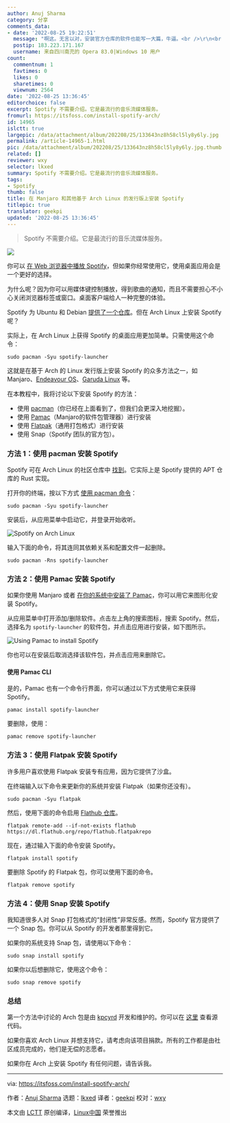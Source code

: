 ```yaml
---
author: Anuj Sharma
category: 分享
comments_data:
- date: '2022-08-25 19:22:51'
  message: "啊这。无言以对，安装官方仓库的软件也能写一大篇，牛逼。<br />\r\n<br />\r\n虽然十分感谢译者的翻译，但是也非常真诚的建议选择一些更有深度的文章吧。"
  postip: 183.223.171.167
  username: 来自四川南充的 Opera 83.0|Windows 10 用户
count:
  commentnum: 1
  favtimes: 0
  likes: 0
  sharetimes: 0
  viewnum: 2564
date: '2022-08-25 13:36:45'
editorchoice: false
excerpt: Spotify 不需要介绍。它是最流行的音乐流媒体服务。
fromurl: https://itsfoss.com/install-spotify-arch/
id: 14965
islctt: true
largepic: /data/attachment/album/202208/25/133643nz8h58cl5ly8y6ly.jpg
permalink: /article-14965-1.html
pic: /data/attachment/album/202208/25/133643nz8h58cl5ly8y6ly.jpg.thumb.jpg
related: []
reviewer: wxy
selector: lkxed
summary: Spotify 不需要介绍。它是最流行的音乐流媒体服务。
tags:
- Spotify
thumb: false
title: 在 Manjaro 和其他基于 Arch Linux 的发行版上安装 Spotify
titlepic: true
translator: geekpi
updated: '2022-08-25 13:36:45'
---
```



> 
> Spotify 不需要介绍。它是最流行的音乐流媒体服务。
> 
> 
> 


![](/data/attachment/album/202208/25/133643nz8h58cl5ly8y6ly.jpg)


你可以 [在 Web 浏览器中播放 Spotify](https://open.spotify.com/)，但如果你经常使用它，使用桌面应用会是一个更好的选择。


为什么呢？因为你可以用媒体键控制播放，得到歌曲的通知，而且不需要担心不小心关闭浏览器标签或窗口。桌面客户端给人一种完整的体验。


Spotify 为 Ubuntu 和 Debian [提供了一个仓库](https://www.spotify.com/us/download/linux/)。但在 Arch Linux 上安装 Spotify 呢？


实际上，在 Arch Linux 上获得 Spotify 的桌面应用更加简单。只需使用这个命令：



```
sudo pacman -Syu spotify-launcher

```

这就是在基于 Arch 的 Linux 发行版上安装 Spotify 的众多方法之一，如 Manjaro、[Endeavour OS](https://endeavouros.com/)、[Garuda Linux](https://garudalinux.org/) 等。


在本教程中，我将讨论以下安装 Spotify 的方法：


* 使用 [pacman](https://wiki.archlinux.org/title/Pacman)（你已经在上面看到了，但我们会更深入地挖掘）。
* 使用 [Pamac](https://wiki.manjaro.org/index.php/Pamac)（Manjaro的软件包管理器）进行安装
* 使用 [Flatpak](https://itsfoss.com/what-is-flatpak/)（通用打包格式）进行安装
* 使用 Snap（Spotify 团队的官方包）。


### 方法 1：使用 pacman 安装 Spotify


Spotify 可在 Arch Linux 的社区仓库中 [找到](https://archlinux.org/packages/community/x86_64/spotify-launcher/)。它实际上是 Spotify 提供的 APT 仓库的 Rust 实现。


打开你的终端，按以下方式 [使用 pacman 命令](https://itsfoss.com/pacman-command/)：



```
sudo pacman -Syu spotify-launcher

```

安装后，从应用菜单中启动它，并登录开始收听。


![Spotify on Arch Linux](/data/attachment/album/202208/25/133645cs3nb4sbsb4e1s4n.png)


输入下面的命令，将其连同其依赖关系和配置文件一起删除。



```
sudo pacman -Rns spotify-launcher

```

### 方法 2：使用 Pamac 安装 Spotify


如果你使用 Manjaro 或者 [在你的系统中安装了 Pamac](https://itsfoss.com/install-pamac-arch-linux/)，你可以用它来图形化安装 Spotify。


从应用菜单中打开添加/删除软件。点击左上角的搜索图标，搜索 Spotify。然后，选择名为 `spotify-launcher` 的软件包，并点击应用进行安装，如下图所示。


![Using Pamac to install Spotify](/data/attachment/album/202208/25/133646f2qzug7jh5uj7r0u.png)


你也可以在安装后取消选择该软件包，并点击应用来删除它。


#### 使用 Pamac CLI


是的，Pamac 也有一个命令行界面，你可以通过以下方式使用它来获得 Spotify。



```
pamac install spotify-launcher

```

要删除，使用：



```
pamac remove spotify-launcher

```

### 方法 3：使用 Flatpak 安装 Spotify


许多用户喜欢使用 Flatpak 安装专有应用，因为它提供了沙盒。


在终端输入以下命令来更新你的系统并安装 Flatpak（如果你还没有）。



```
sudo pacman -Syu flatpak

```

然后，使用下面的命令启用 [Flathub 仓库](https://flathub.org)。



```
flatpak remote-add --if-not-exists flathub https://dl.flathub.org/repo/flathub.flatpakrepo

```

现在，通过输入下面的命令安装 Spotify。



```
flatpak install spotify

```

要删除 Spotify 的 Flatpak 包，你可以使用下面的命令。



```
flatpak remove spotify

```

### 方法 4：使用 Snap 安装 Spotify


我知道很多人对 Snap 打包格式的“封闭性”非常反感。然而，Spotify 官方提供了一个 Snap 包。你可以从 Spotify 的开发者那里得到它。


如果你的系统支持 Snap 包，请使用以下命令：



```
sudo snap install spotify

```

如果你以后想删除它，使用这个命令：



```
sudo snap remove spotify

```

### 总结


第一个方法中讨论的 Arch 包是由 [kpcyrd](https://github.com/kpcyrd) 开发和维护的。你可以在 [这里](https://github.com/kpcyrd/spotify-launcher) 查看源代码。


如果你喜欢 Arch Linux 并想支持它，请考虑向该项目捐款。所有的工作都是由社区成员完成的，他们是无偿的志愿者。


如果你在 Arch 上安装 Spotify 有任何问题，请告诉我。




---


via: <https://itsfoss.com/install-spotify-arch/>


作者：[Anuj Sharma](https://itsfoss.com/author/anuj/) 选题：[lkxed](https://github.com/lkxed) 译者：[geekpi](https://github.com/geekpi) 校对：[wxy](https://github.com/wxy)


本文由 [LCTT](https://github.com/LCTT/TranslateProject) 原创编译，[Linux中国](https://linux.cn/) 荣誉推出